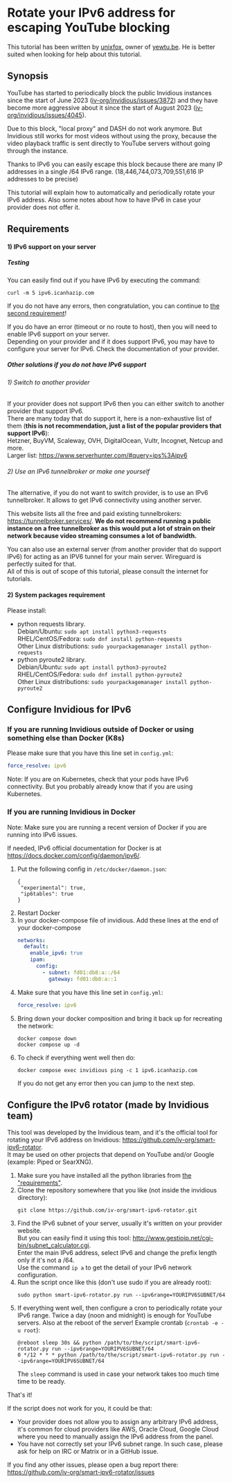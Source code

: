 # Rotate your IPv6 address for escaping YouTube blocking

This tutorial has been written by [unixfox](https://github.com/unixfox), owner of [yewtu.be](https://yewtu.be/). He is better suited when looking for help about this tutorial.

## Synopsis

YouTube has started to periodically block the public Invidious instances since the start of June 2023 ([iv-org/invidious/issues/3872](https://github.com/iv-org/invidious/issues/3872)) and they have become more aggressive about it since the start of August 2023 ([iv-org/invidious/issues/4045](https://github.com/iv-org/invidious/issues/4045)).

Due to this block, "local proxy" and DASH do not work anymore. But Invidious still works for most videos without using the proxy, because the video playback traffic is sent directly to YouTube servers without going through the instance.

Thanks to IPv6 you can easily escape this block because there are many IP addresses in a single /64 IPv6 range. (18,446,744,073,709,551,616 IP addresses to be precise)

This tutorial will explain how to automatically and periodically rotate your IPv6 address. Also some notes about how to have IPv6 in case your provider does not offer it.

## Requirements
#### 1) IPv6 support on your server
##### Testing
You can easily find out if you have IPv6 by executing the command:
```
curl -m 5 ipv6.icanhazip.com
```     
If you do not have any errors, then congratulation, you can continue to [the second requirement](#2-system-packages-requirement)!

If you do have an error (timeout or no route to host), then you will need to enable IPv6 support on your server.  
Depending on your provider and if it does support IPv6, you may have to configure your server for IPv6. Check the documentation of your provider.

##### Other solutions if you do not have IPv6 support

###### 1) Switch to another provider

If your provider does not support IPv6 then you can either switch to another provider that support IPv6.  
There are many today that do support it, here is a non-exhaustive list of them (**this is not recommendation, just a list of the popular providers that support IPv6**):  
Hetzner, BuyVM, Scaleway, OVH, DigitalOcean, Vultr, Incognet, Netcup and more.   
Larger list: https://www.serverhunter.com/#query=ips%3Aipv6   

###### 2) Use an IPv6 tunnelbroker or make one yourself

The alternative, if you do not want to switch provider, is to use an IPv6 tunnelbroker. It allows to get IPv6 connectivity using another server.

This website lists all the free and paid existing tunnelbrokers: https://tunnelbroker.services/. **We do not recommend running a public instance on a free tunnelbroker as this would put a lot of strain on their network because video streaming consumes a lot of bandwidth.**  

You can also use an external server (from another provider that do support IPv6) for acting as an IPV6 tunnel for your main server. Wireguard is perfectly suited for that.  
All of this is out of scope of this tutorial, please consult the internet for tutorials.

#### 2) System packages requirement
Please install:

- python requests library.  
  Debian/Ubuntu: `sudo apt install python3-requests`  
  RHEL/CentOS/Fedora: `sudo dnf install python-requests`    
  Other Linux distributions: `sudo yourpackagemanager install python-requests`
- python pyroute2 library.   
  Debian/Ubuntu: `sudo apt install python3-pyroute2`   
  RHEL/CentOS/Fedora: `sudo dnf install python-pyroute2`  
  Other Linux distributions: `sudo yourpackagemanager install python-pyroute2`

## Configure Invidious for IPv6
### If you are running Invidious outside of Docker or using something else than Docker (K8s)

Please make sure that you have this line set in `config.yml`:

```yaml
force_resolve: ipv6
```

Note: If you are on Kubernetes, check that your pods have IPv6 connectivity. But you probably already know that if you are using Kubernetes.

### If you are running Invidious in Docker
Note: Make sure you are running a recent version of Docker if you are running into IPv6 issues.

If needed, IPv6 official documentation for Docker is at https://docs.docker.com/config/daemon/ipv6/.

1. Put the following config in `/etc/docker/daemon.json`:
   ```
   {
    "experimental": true,
    "ip6tables": true
   }
   ```
2. Restart Docker
3. In your docker-compose file of invidious. Add these lines at the end of your docker-compose
   ```yaml
   networks:
     default:
       enable_ipv6: true
       ipam:
         config:
           - subnet: fd01:db8:a::/64
             gateway: fd01:db8:a::1
   ```
4. Make sure that you have this line set in `config.yml`:
   ```yaml
   force_resolve: ipv6
   ```
5. Bring down your docker composition and bring it back up for recreating the network:
   ```
   docker compose down
   docker compose up -d
   ```
6. To check if everything went well then do:
   ```
   docker compose exec invidious ping -c 1 ipv6.icanhazip.com
   ```
   If you do not get any error then you can jump to the next step.

## Configure the IPv6 rotator (made by Invidious team)
This tool was developed by the Invidious team, and it's the official tool for rotating your IPv6 address on Invidious: https://github.com/iv-org/smart-ipv6-rotator.  
It may be used on other projects that depend on YouTube and/or Google (example: Piped or SearXNG).

1. Make sure you have installed all the python libraries from [the "requirements"](#requirements).
2. Clone the repository somewhere that you like (not inside the invidious directory):
   ```
   git clone https://github.com/iv-org/smart-ipv6-rotator.git
   ```
3. Find the IPv6 subnet of your server, usually it's written on your provider website.  
   But you can easily find it using this tool: http://www.gestioip.net/cgi-bin/subnet_calculator.cgi.  
   Enter the main IPv6 address, select IPv6 and change the prefix length only if it's not a /64.  
   Use the command `ip a` to get the detail of your IPv6 network configuration.
4. Run the script once like this (don't use sudo if you are already root):
   ```
   sudo python smart-ipv6-rotator.py run --ipv6range=YOURIPV6SUBNET/64
   ```
5. If everything went well, then configure a cron to periodically rotate your IPv6 range. Twice a day (noon and midnight) is enough for YouTube servers. Also at the reboot of the server!
   Example crontab (`crontab -e -u root`):
   ```
   @reboot sleep 30s && python /path/to/the/script/smart-ipv6-rotator.py run --ipv6range=YOURIPV6SUBNET/64
   0 */12 * * * python /path/to/the/script/smart-ipv6-rotator.py run --ipv6range=YOURIPV6SUBNET/64
   ```  
   The `sleep` command is used in case your network takes too much time time to be ready.

That's it!

If the script does not work for you, it could be that:

- Your provider does not allow you to assign any arbitrary IPv6 address, it's common for cloud providers like AWS, Oracle Cloud, Google Cloud where you need to manually assign the IPv6 address from the panel.
- You have not correctly set your IPv6 subnet range. In such case, please ask for help on IRC or Matrix or in a GitHub issue.

If you find any other issues, please open a bug report there: https://github.com/iv-org/smart-ipv6-rotator/issues
